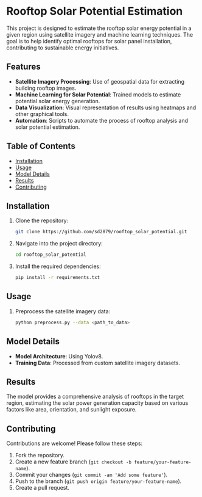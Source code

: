
# Rooftop Solar Potential Estimation

This project is designed to estimate the rooftop solar energy potential in a given region using satellite imagery and machine learning techniques. The goal is to help identify optimal rooftops for solar panel installation, contributing to sustainable energy initiatives.

## Features

- **Satellite Imagery Processing**: Use of geospatial data for extracting building rooftop images.
- **Machine Learning for Solar Potential**: Trained models to estimate potential solar energy generation.
- **Data Visualization**: Visual representation of results using heatmaps and other graphical tools.
- **Automation**: Scripts to automate the process of rooftop analysis and solar potential estimation.

## Table of Contents

- [Installation](#installation)
- [Usage](#usage)
- [Model Details](#model-details)
- [Results](#results)
- [Contributing](#contributing)

## Installation

1. Clone the repository:

   ```bash
   git clone https://github.com/sd2879/rooftop_solar_potential.git
   ```

2. Navigate into the project directory:

   ```bash
   cd rooftop_solar_potential
   ```

3. Install the required dependencies:

   ```bash
   pip install -r requirements.txt
   ```

## Usage

1. Preprocess the satellite imagery data:

   ```bash
   python preprocess.py --data <path_to_data>
   ```

## Model Details

- **Model Architecture**: Using Yolov8.
- **Training Data**: Processed from custom satellite imagery datasets.

## Results

The model provides a comprehensive analysis of rooftops in the target region, estimating the solar power generation capacity based on various factors like area, orientation, and sunlight exposure.

## Contributing

Contributions are welcome! Please follow these steps:

1. Fork the repository.
2. Create a new feature branch (`git checkout -b feature/your-feature-name`).
3. Commit your changes (`git commit -am 'Add some feature'`).
4. Push to the branch (`git push origin feature/your-feature-name`).
5. Create a pull request.
